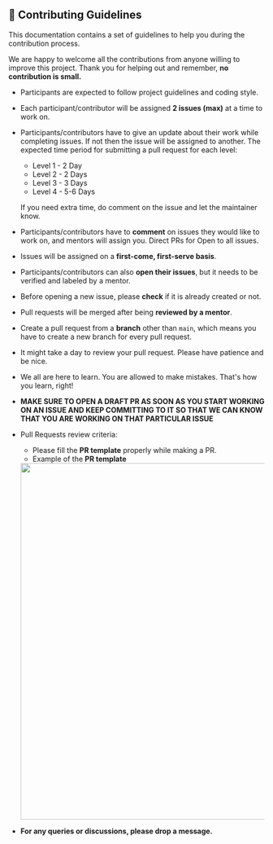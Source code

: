 ## 📌 Contributing Guidelines  
  
This documentation contains a set of guidelines to help you during the contribution process.
 
We are happy to welcome all the contributions from anyone willing to improve this project. Thank you for helping out and remember, **no contribution is small.** 
 
- Participants are expected to follow project guidelines and coding style.
- Each participant/contributor will be assigned **2 issues (max)** at a time to work on.
- Participants/contributors have to give an update about their work while completing issues. If not then the issue will be assigned to another. The expected time period for submitting a pull request for each level:

   - Level 1 - 2 Day
   - Level 2 - 2 Days
   - Level 3 - 3 Days
   - Level 4 - 5-6 Days
   
   If you need extra time, do comment on the issue and let the maintainer know.


- Participants/contributors have to **comment** on issues they would like to work on, and mentors will assign you. Direct PRs for Open to all issues.
- Issues will be assigned on a **first-come, first-serve basis**.
- Participants/contributors can also **open their issues**, but it needs to be verified and labeled by a mentor.
- Before opening a new issue, please **check** if it is already created or not.
- Pull requests will be merged after being **reviewed by a mentor**.
- Create a pull request from a **branch** other than `main`, which means you have to create a new branch for every pull request.
- It might take a day to review your pull request. Please have patience and be nice.
- We all are here to learn. You are allowed to make mistakes. That's how you learn, right!
 
- **MAKE SURE TO OPEN A DRAFT PR AS SOON AS YOU START WORKING ON AN ISSUE AND KEEP COMMITTING TO IT SO THAT WE CAN KNOW THAT YOU ARE WORKING ON THAT PARTICULAR ISSUE**
 
- Pull Requests review criteria:
  - Please fill the **PR template** properly while making a PR.
  - Example of the **PR template**
  <img src="images/contributing_guidelines.png" width="700">
 
- **For any queries or discussions, please drop a message.**